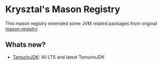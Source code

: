 # Krysztal's Mason Registry

This mason registry extended some JVM related packages from original
[mason-registry](https://github.com/mason-org/mason-registry)

## Whats new?

- [TemurinJDK](./docs/temurin.md): All LTS and latest TemurinJDK
